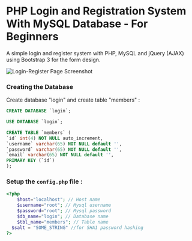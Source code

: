PHP Login and Registration System With MySQL Database - For Beginners
=========

A simple login and register system with PHP, MySQL and jQuery (AJAX) using Bootstrap 3 for the form design.

<img src="https://i.imgur.com/02fs8KV.png" alt="Login-Register Page Screenshot" />

### Creating the Database

Create database "login" and create table "members" :

```sql
CREATE DATABASE `login`;

USE DATABASE `login`;

CREATE TABLE `members` (
`id` int(4) NOT NULL auto_increment,
`username` varchar(65) NOT NULL default '',
`password` varchar(65) NOT NULL default '',
`email` varchar(65) NOT NULL default '',
PRIMARY KEY (`id`)
);

```

### Setup the `config.php` file :

```php
<?php
	$host="localhost"; // Host name 
	$username="root"; // Mysql username 
	$password="root"; // Mysql password 
	$db_name="login"; // Database name 
	$tbl_name="members"; // Table name
  $salt = "SOME_STRING" //for SHA1 password hashing
?>

```
